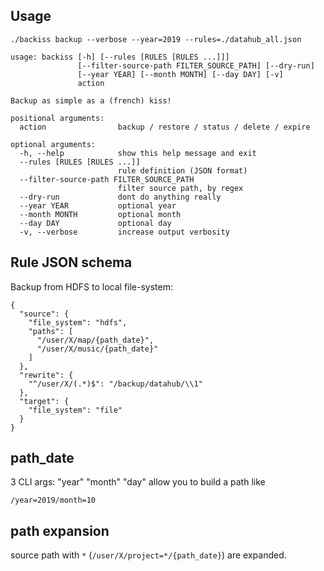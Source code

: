 ## Usage

```
./backiss backup --verbose --year=2019 --rules=./datahub_all.json
```

```
usage: backiss [-h] [--rules [RULES [RULES ...]]]
               [--filter-source-path FILTER_SOURCE_PATH] [--dry-run]
               [--year YEAR] [--month MONTH] [--day DAY] [-v]
               action

Backup as simple as a (french) kiss!

positional arguments:
  action                backup / restore / status / delete / expire

optional arguments:
  -h, --help            show this help message and exit
  --rules [RULES [RULES ...]]
                        rule definition (JSON format)
  --filter-source-path FILTER_SOURCE_PATH
                        filter source path, by regex
  --dry-run             dont do anything really
  --year YEAR           optional year
  --month MONTH         optional month
  --day DAY             optional day
  -v, --verbose         increase output verbosity
```

## Rule JSON schema

Backup from HDFS to local file-system:

```
{
  "source": {
    "file_system": "hdfs",
    "paths": [
      "/user/X/map/{path_date}",
      "/user/X/music/{path_date}"
    ]
  },
  "rewrite": {
    "^/user/X/(.*)$": "/backup/datahub/\\1"
  },
  "target": {
    "file_system": "file"
  }
}

```

## path_date

3 CLI args: "year" "month" "day" allow you to build a path like

    /year=2019/month=10

## path expansion

source path with ``*`` (``/user/X/project=*/{path_date}``) are expanded.
